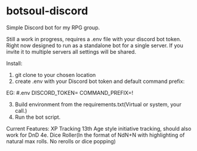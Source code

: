 # botsoul-discord
Simple Discord bot for my RPG group.

Still a work in progress, requires a .env file with your discord bot token.  Right now designed to run as a standalone bot for a single server.  If you invite it to multiple servers all settings will be shared.

Install:
1) git clone to your chosen location
2) create .env with your Discord bot token and default command prefix:

EG:
  #.env
  DISCORD_TOKEN=<put your token here>
  COMMAND_PREFIX=!

3) Build environment from the requirements.txt(Virtual or system, your call.)
4) Run the bot script.
  
  
Current Features:
XP Tracking
13th Age style initiative tracking, should also work for DnD 4e.
Dice Roller(In the format of NdN+N with highlighting of natural max rolls.  No rerolls or dice popping)

